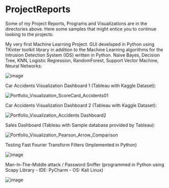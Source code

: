 # ProjectReports
Some of my Project Reports, Programs and Visualizations are in the directories above.
Here some samples that might entice you to continue looking to the projects:

My very first Machine Learning Project. GUI developed in Python using TKinter toolkit library
in addition to the Machine Learning algorithms for the Intrusion Detection System (IDS) written in Python.
Naive Bayes, Decision Tree, KNN, Logistic Regression, RandomForest, Support Vector Machine, Neural Networks:

![image](https://user-images.githubusercontent.com/104345634/218298277-a87fd973-6862-4113-9aaa-d80fcdf8ad15.png)

Car Accidents Visualization Dashboard 1 (Tableau with Kaggle Dataset):

![Portfolio_Visualization_ScoreCard_Accidents01](https://user-images.githubusercontent.com/104345634/218297685-e33dfd4c-a645-40c9-8420-1f1c10a13883.jpg)

Car Accidents Visualization Dashboard 2 (Tableau with Kaggle Dataset):

![Portfolio_Visualization_Accidents Dashboard2](https://user-images.githubusercontent.com/104345634/218297740-96e7e4e2-5318-4522-8755-60379b046ad7.jpg)

Sales Dashboard (Tableau with Sample database provided by Tableau):

![Portfolio_Visualization_Pearson_Arrow_Comparison](https://user-images.githubusercontent.com/104345634/218298080-125b734a-499f-4ddd-86d6-a00411b5bf74.jpg)

Testing Fast Fourier Transform Filters (Implemented in Python)

![image](https://user-images.githubusercontent.com/104345634/218345836-0a410562-6fa0-4c35-9165-d1493a09f35e.png)


Man-In-The-Middle attack / Password Sniffer (programmed in Python using Scapy Library - IDE: PyCharm - OS: Kali Linux)

![image](https://user-images.githubusercontent.com/104345634/218298922-83b1c079-7fb2-43fa-b408-137a8b3b0aa4.png)




